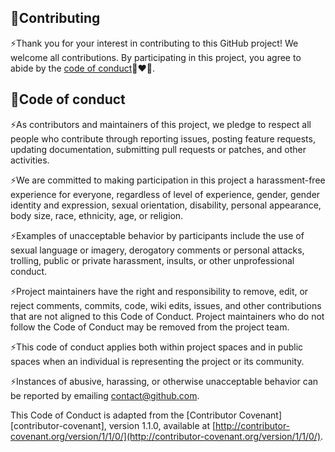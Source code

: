## 🚀Contributing

⚡Thank you for your interest in contributing to this GitHub project! We welcome
all contributions. By participating in this project, you agree to abide by the
[code of conduct](#code-of-conduct)🙌❤️‍🔥.


## 🚀Code of conduct

⚡As contributors and maintainers of this project, we pledge to respect all people
who contribute through reporting issues, posting feature requests, updating
documentation, submitting pull requests or patches, and other activities.

⚡We are committed to making participation in this project a harassment-free
experience for everyone, regardless of level of experience, gender, gender
identity and expression, sexual orientation, disability, personal appearance,
body size, race, ethnicity, age, or religion.

⚡Examples of unacceptable behavior by participants include the use of sexual
language or imagery, derogatory comments or personal attacks, trolling, public
or private harassment, insults, or other unprofessional conduct.

⚡Project maintainers have the right and responsibility to remove, edit, or reject
comments, commits, code, wiki edits, issues, and other contributions that are
not aligned to this Code of Conduct. Project maintainers who do not follow the
Code of Conduct may be removed from the project team.

⚡This code of conduct applies both within project spaces and in public spaces
when an individual is representing the project or its community.

⚡Instances of abusive, harassing, or otherwise unacceptable behavior can be
reported by emailing contact@github.com.

This Code of Conduct is adapted from the [Contributor Covenant][contributor-covenant], version 1.1.0,
available at [http://contributor-covenant.org/version/1/1/0/](http://contributor-covenant.org/version/1/1/0/).

